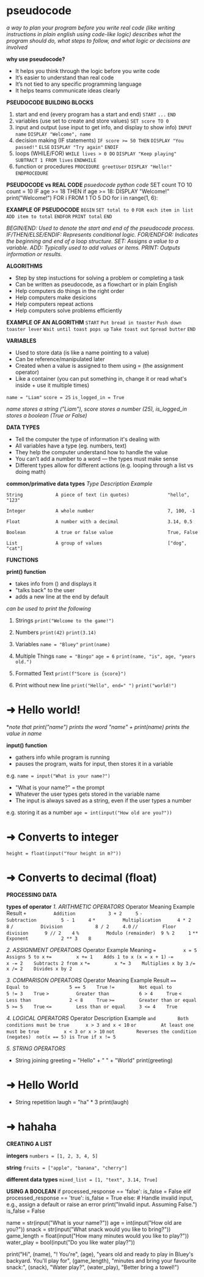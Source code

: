 # pseudocode
*a way to plan your program before you write real code (like writing instructions in plain english using code-like logic)*
*describes what the program should do, what steps to follow, and what logic or decisions are involved*

**why use pseudocode?**
- It helps you think through the logic before you write code
- It’s easier to understand than real code
- It’s not tied to any specific programming language
- It helps teams communicate ideas clearly

**PSEUDOCODE BUILDING BLOCKS**
1. start and end (every program has a start and end)
`START`
`...`
`END`
2. variables (use set to create and store values)
`SET score TO 0`
3. input and output (use input to get info, and display to show info)
`INPUT name`
    `DISPLAY "Welcome", name`
4. decision making (IF statements)
`IF score >= 50 THEN`
    `DISPLAY "You passed!"`
`ELSE`
    `DISPLAY "Try again"`
`ENDIF`
5. loops (WHILE/FOR)
`WHILE lives > 0 DO`
    `DISPLAY "Keep playing"`
    `SUBTRACT 1 FROM lives`
`ENDWHILE`
6. function or procedures
`PROCEDURE greetUser`
    `DISPLAY "Hello!"`
`ENDPROCEDURE`

**PSEUDOCODE vs REAL CODE**
*psuedocode*         *python code*
SET count TO 10       count = 10
IF age >= 18 THEN     if age >= 18:
DISPLAY "Welcome!"    print("Welcome!")
FOR i FROM 1 TO 5 DO  for i in range(1, 6):

**EXAMPLE OF PSEUDOCODE**
`BEGIN`
   `SET total to 0`
   `FOR each item in list`
       `ADD item to total`
   `ENDFOR`
   `PRINT total`
`END`

*BEGIN/END: Used to denote the start and end of the pseudocode process.*
*IF/THEN/ELSE/ENDIF: Represents conditional logic.*
*FOR/ENDFOR: Indicates the beginning and end of a loop structure.*
*SET: Assigns a value to a variable.*
*ADD: Typically used to add values or items.*
*PRINT: Outputs information or results.*

**ALGORITHMS**
- Step by step instuctions for solving a problem or completing a  task
- Can be written as pseudocode, as a flowchart or in plain English
- Help computers do things in the right order
- Help computers make desicions
- Help computers repeat actions
- Help computers solve problems efficiently

**EXAMPLE OF AN ALGORITHM**
`START`
    `Put bread in toaster`
    `Push down toaster lever`
    `Wait until toast pops up`
    `Take toast out`
    `Spread butter`
`END`

**VARIABLES**
- Used to store data (is like a name pointing to a value)
- Can be reference/manipulated later
- Created when a value is assigned to them using = (the assignment operator)
- Like a container (you can put something in, change it or read what's inside + use it multiple times)

`name = "Liam"`
`score = 25`
`is_logged_in = True`

*name stores a string ("Liam"), score stores a number (25), is_logged_in stores a boolean (True or False)*

**DATA TYPES**
- Tell the computer the type of information it's dealing with
- All variables have a type (eg. numbers, text)
- They help the computer understand how to handle the value
- You can’t add a number to a word — the types must make sense
- Different types allow for different actions (e.g. looping through a list vs doing math)

**common/primative data types**
*Type              Description                              Example*

`String            A piece of text (in quotes)              "hello", "123"`

`Integer           A whole number                           7, 100, -1`

`Float             A number with a decimal                  3.14, 0.5`

`Boolean           A true or false value                    True, False`

`List              A group of values                        ["dog", "cat"]`

**FUNCTIONS**

**print() function**
- takes info from () and displays it
- "talks back" to the user
- adds a new line at the end by default

*can be used to print the following*
1. Strings
`print("Welcome to the game!")`

2. Numbers
`print(42)`
`print(3.14)`

3. Variables
`name = "Bluey"`
`print(name)`

4. Multiple Things
`name = "Bingo"`
`age = 6`
`print(name, "is", age, "years old.")`

5. Formatted Text
`print(f"Score is {score}")`

6. Print without new line
`print("Hello", end=" ")`
`print("world!")`
# ➜ Hello world!

**note that print("name") prints the word "name" + print(name) prints the value in name*

**input() function**
- gathers info while program is running
- pauses the program, waits for input, then stores it in a variable

e.g.
`name = input("What is your name?")`
- "What is your name?" = the prompt
- Whatever the user types gets stored in the variable name
- The input is always saved as a string, even if the user types a number

e.g. storing it as a number
`age = int(input("How old are you?"))`
# ➜ Converts to integer
`height = float(input("Your height in m?"))`
# ➜ Converts to decimal (float)

**PROCESSING DATA**

**types of operator**
*1. ARITHMETIC OPERATORS*
Operator    Meaning             Example   Result
`+          Addition            3 + 2     5`
`-          Subtraction         5 - 1     4`
`*          Multiplication      4 * 2     8`
`/          Division            8 / 2     4.0`
`//         Floor division      9 // 2    4`
`%          Modulo (remainder)  9 % 2     1`
`**         Exponent            2 ** 3    8`

*2. ASSIGNMENT OPERATORS*
Operator    Example   Meaning
`=          x = 5     Assigns 5 to x`
`+=         x += 1    Adds 1 to x (x = x + 1)`
`-=         x -= 2    Subtracts 2 from x`
`*=         x *= 3    Multiplies x by 3`
`/=         x /= 2    Divides x by 2`

*3. COMPARISON OPERATORS*
Operator    Meaning                Example   Result
`==         Equal to               5 == 5    True`
`!=         Not equal to           5 != 3    True`
`>          Greater than           6 > 4     True`
`<          Less than              2 < 8     True`
`>=         Greater than or equal  5 >= 5    True`
`<=         Less than or equal     3 <= 4    True`

*4. LOGICAL OPERATORS*
Operator    Description                       Example
`and        Both conditions must be true      x > 3 and x < 10`
`or         At least one must be true         x < 3 or x > 10`
`not        Reverses the condition (negates)  not(x == 5) is True if x != 5`

*5. STRING OPERATORS*

- String joining
greeting = "Hello" + " " + "World"
print(greeting) 
# ➜ Hello World

- String repetition
laugh = "ha" * 3
print(laugh)  
# ➜ hahaha

**CREATING A LIST**

**integers**
`numbers = [1, 2, 3, 4, 5]`

**string**
`fruits = ["apple", "banana", "cherry"]`

**different data types**
`mixed_list = [1, "text", 3.14, True]`

**USING A BOOLEAN**
    if processed_response == 'false':
        is_false = False
    elif processed_response == 'true':
        is_false = True
    else:
        # Handle invalid input, e.g., assign a default or raise an error
        print("Invalid input. Assuming False.")
        is_false = False 



name = str(input("What is your name?"))
age = int(input("How old are you?"))
snack = str(input("What snack would you like to bring?"))
game_length = float(input("How many minutes would you like to play?"))
water_play = bool(input("Do you like water play?"))

print("Hi", (name), "! You're", (age), "years old and ready to play in Bluey's backyard. You'll play for", (game_length), "minutes and bring your favourite snack:", (snack), "Water play?", (water_play), "Better bring a towel!")